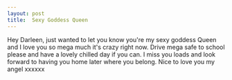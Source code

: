 ```yaml
---
layout: post
title:  Sexy Goddess Queen
---
```

Hey Darleen, just wanted to let you know you're my sexy goddess Queen and I love you so mega much it's crazy right now. Drive mega safe to school please and have a lovely chilled day if you can. I miss you loads and look forward to having you home later where you belong. Nice to love you my angel xxxxxx
